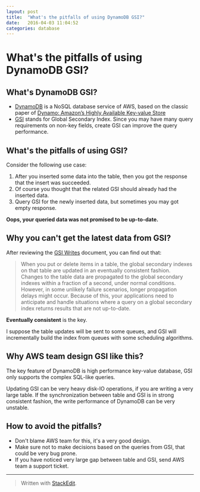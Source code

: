```yaml
---
layout: post
title:  "What's the pitfalls of using DynamoDB GSI?"
date:   2016-04-03 11:04:52
categories: database
---
```


# What's the pitfalls of using DynamoDB GSI?

## What's DynamoDB GSI?

- [DynamoDB](http://docs.aws.amazon.com/amazondynamodb/latest/developerguide/Introduction.html) is a NoSQL database service of AWS, based on the classic paper of [Dynamo: Amazon’s Highly Available Key-value Store](http://www.allthingsdistributed.com/files/amazon-dynamo-sosp2007.pdf)
- [GSI](http://docs.aws.amazon.com/amazondynamodb/latest/developerguide/GSI.html) stands for Global Secondary Index. Since you may have many query requirements on non-key fields, create GSI can improve the query performance.

## What's the pitfalls of using GSI?

Consider the following use case:

1. After you inserted some data into the table, then you got the response that the insert was succeeded.
2. Of course you thought that the related GSI should already had the inserted data.
3. Query GSI for the newly inserted data, but sometimes you may got empty response.

**Oops, your queried data was not promised to be up-to-date.**

## Why you can't get the latest data from GSI?

After reviewing the [GSI Writes](http://docs.aws.amazon.com/amazondynamodb/latest/developerguide/GSI.html#GSI.Writes) document, you can find out that:

> When you put or delete items in a table, the global secondary indexes on that table are updated in an eventually consistent fashion. Changes to the table data are propagated to the global secondary indexes within a fraction of a second, under normal conditions. However, in some unlikely failure scenarios, longer propagation delays might occur. Because of this, your applications need to anticipate and handle situations where a query on a global secondary index returns results that are not up-to-date.

**Eventually consistent** is the key.

I suppose the table updates will be sent to some queues, and GSI will incrementally build the index from queues with some scheduling algorithms.

## Why AWS team design GSI like this?

The key feature of DynamoDB is high performance key-value database, GSI only supports the complex SQL-like queries.

Updating GSI can be very heavy disk-IO operations, if you are writing a very large table. If the synchronization between table and GSI is in strong consistent fashion, the write performance of DynamoDB can be very unstable.  

## How to avoid the pitfalls?

- Don't blame AWS team for this, it's a very good design. 
- Make sure not to make decisions based on the queries from GSI, that could be  very bug prone.
- If you have noticed very large gap between table and GSI, send AWS team a support ticket.


---
> Written with [StackEdit](https://stackedit.io/).
